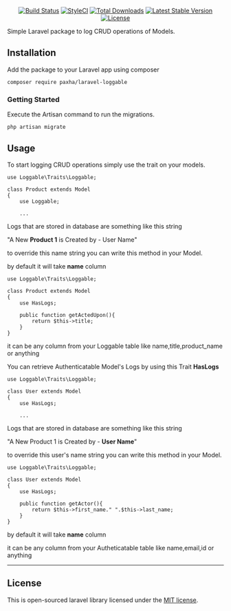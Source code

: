 <p align="center">
<a href="https://travis-ci.com/paxha/laravel-loggable.svg?branch=main"><img src="https://travis-ci.com/paxha/laravel-loggable.svg?branch=main" alt="Build Status"></a>
<a href="https://github.styleci.io/repos/379184993?branch=main"><img src="https://github.styleci.io/repos/379184993/shield?branch=main" alt="StyleCI"></a>
<a href="https://packagist.org/packages/paxha/laravel-loggable"><img src="https://poser.pugx.org/paxha/laravel-loggable/d/total.svg?format=flat-square" alt="Total Downloads"></a>
<a href="https://packagist.org/packages/paxha/laravel-loggable"><img src="https://poser.pugx.org/paxha/laravel-loggable/v/stable.svg?format=flat-square" alt="Latest Stable Version"></a>
<a href="https://packagist.org/packages/paxha/laravel-loggable"><img src="https://poser.pugx.org/paxha/laravel-loggable/license.svg?format=flat-square" alt="License"></a>
</p>

Simple Laravel package to log CRUD operations of Models.


## Installation

Add the package to your Laravel app using composer

```
composer require paxha/laravel-loggable
```

### Getting Started

Execute the Artisan command to run the migrations.

```
php artisan migrate

```
## Usage

To start logging CRUD operations simply use the trait on your models.

```
use Loggable\Traits\Loggable;

class Product extends Model
{
    use Loggable;

    ...
```
Logs that are stored in database are something like this string

"A New **Product 1** is Created by - User Name"

to override this name string you can write this method in your Model.
 
by default it will take **name** column
```
use Loggable\Traits\Loggable;

class Product extends Model
{
    use HasLogs;

    public function getActedUpon(){
        return $this->title;
    }
}
```
it can be any column from your Loggable table like name,title,product_name or anything

You can retrieve Authenticatable Model's Logs by using this Trait **HasLogs**
```
use Loggable\Traits\Loggable;

class User extends Model
{
    use HasLogs;

    ...
```
Logs that are stored in database are something like this string

"A New Product 1 is Created by - **User Name**"

to override this user's name string you can write this method in your Model.
 ```
 use Loggable\Traits\Loggable;
 
 class User extends Model
 {
     use HasLogs;
 
     public function getActor(){
         return $this->first_name." ".$this->last_name;
     }
 }
 ```
by default it will take **name** column

it can be any column from your Autheticatable table like name,email,id or anything

---

## License

This is open-sourced laravel library licensed under the [MIT license](https://opensource.org/licenses/MIT).
